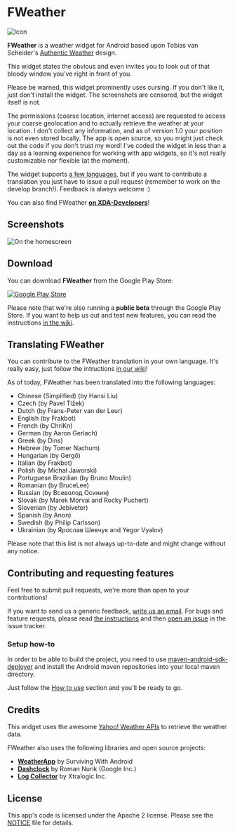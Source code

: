 FWeather
========
![Icon](https://raw2.github.com/frakbot/FWeather/develop/FWeather/src/main/res/drawable-xhdpi/ic_launcher.png)

**FWeather** is a weather widget for Android based upon Tobias van Scheider's
[Authentic Weather](http://www.behance.net/gallery/Authentic-Weather/7196565) design.

This widget states the obvious and even invites you to look out of that bloody window
you've right in front of you.

Please be warned, this widget prominently uses cursing. If you don't like it,
just don't install the widget. The screenshots are censored, but the widget itself is not.

The permissions (coarse location, internet access) are requested to access your
coarse geolocation and to actually retrieve the weather at your location.
I don't collect any information, and as of version 1.0 your position is not even
stored locally. The app is open source, so you might just check out the code
if you don't trust my word! I've coded the widget in less than a day as a
learning experience for working with app widgets, so it's not really customizable
nor flexible (at the moment).

The widget supports [a few languages](#translating-fweather), but if you want
to contribute a translation you just have to issue a pull request
(remember to work on the develop branch!). Feedback is always welcome :)

You can also find FWeather **[on XDA-Developers](http://forum.xda-developers.com/showthread.php?t=2346105)**!


## Screenshots
![On the homescreen](http://hostr.co/file/JSS1T9zM56uG/2013-07-01-01.29.15_w400.png)

## Download
You can download **FWeather** from the Google Play Store:

[![Google Play Store](https://developer.android.com/images/brand/en_generic_rgb_wo_60.png)](https://play.google.com/store/apps/details?id=net.frakbot.FWeather)

Please note that we're also running a **public beta** through the Google Play Store.
If you want to help us out and test new features, you can read the instructions
[in the wiki](https://github.com/frakbot/FWeather/wiki/Joining-the-beta).


## Translating FWeather
You can contribute to the FWeather translation in your own language.
It's really easy, just follow the intructions [in our wiki](https://github.com/frakbot/FWeather/wiki/Translating-FWeather-(on-Crowdin))!

As of today, FWeather has been translated into the following languages:
* Chinese (Simplified) (by Hansi Liu)
* Czech (by Pavel Tížek)
* Dutch (by Frans-Peter van der Leur)
* English (by Frakbot)
* French (by ChriKn)
* German (by Aaron Gerlach)
* Greek (by Dins)
* Hebrew (by Tomer Nachum)
* Hungarian (by Gergő)
* Italian (by Frakbot)
* Polish (by Michał Jaworski)
* Portuguese Brazilian (by Bruno Moulin)
* Romanian (by BruceLee)
* Russian (by Всеволод Осинин)
* Slovak (by Marek Morvai and Rocky Puchert)
* Slovenian (by Jebiveter)
* Spanish (by Anon)
* Swedish (by Philip Carlsson)
* Ukrainian (by Ярослав Шевчук and Yegor Vyalov)

Please note that this list is not always up-to-date and might change without any notice.

## Contributing and requesting features
Feel free to submit pull requests, we're more than open to your contributions!

If you want to send us a generic feedback, [write us an email](mailto:frakbot+fweather@gmail.com).
For bugs and feature requests, please read [the instructions](https://github.com/frakbot/FWeather/wiki/How-to-report-a-bug)
and then [open an issue](https://github.com/frakbot/FWeather/issues) in the issue tracker.

### Setup how-to
In order to be able to build the project, you need to use [maven-android-sdk-deployer](https://github.com/mosabua/maven-android-sdk-deployer) and install the Android maven repositories into your local maven directory.

Just follow the [How to use](https://github.com/mosabua/maven-android-sdk-deployer?source=cc#how-to-use) section and you'll be ready to go.

## Credits
This widget uses the awesome [Yahoo! Weather APIs](http://developer.yahoo.com/weather/)
to retrieve the weather data.

FWeather also uses the following libraries and open source projects:

* **[WeatherApp](https://github.com/survivingwithandroid/Surviving-with-android/tree/master/WeatherApp)** by Surviving With Android
* **[Dashclock](https://code.google.com/p/dashclock/)** by Roman Nurik (Google Inc.)
* **[Log Collector](https://code.google.com/p/android-log-collector/)** by Xtralogic Inc.

## License
This app's code is licensed under the Apache 2 license.
Please see the [NOTICE](/NOTICE) file for details.
